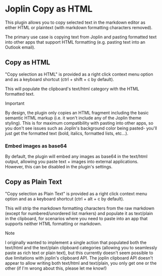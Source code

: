 # Joplin Copy as HTML

This plugin allows you to copy selected text in the markdown editor as either HTML or plaintext (with markdown formatting characters removed).

The primary use case is copying text from Joplin and pasting formatted text into other apps that support HTML formatting (e.g. pasting text into an Outlook email).

## Copy as HTML

"Copy selection as HTML" is provided as a right click context menu option and as a keyboard shortcut (ctrl + shift + c by default).

This will populate the clipboard's text/html category with the HTML formatted text.

> [!important]
> By design, the plugin only copies an HTML fragment including the basic semantic HTML markup (i.e. it won't include any of the Joplin theme styling). This is for maximum compatibility with pasting into other apps, so you don't see issues such as Joplin's background color being pasted- you'll just get the formatted text (bold, italics, formatted lists, etc...).

### Embed images as base64

By default, the plugin will embed any images as base64 in the text/html output, allowing you paste text + images into external applications. However, this can be disabled in the plugin's settings.

## Copy as Plain Text

"Copy selection as Plain Text" is provided as a right click context menu option and as a keyboard shortcut (ctrl + alt + c by default).

This will strip the markdown formatting characters from the raw markdown (except for numbered/unordered list markers) and populate it as text/plain in the clipboard, for scenarios where you need to paste into an app that supports neither HTML formatting or markdown.

> [!NOTE]
> I originally wanted to implement a single action that populated both the text/html and the text/plain clipboard categories (allowing you to seamlessly paste as rich text or plain text), but this currently doesn't seem possible to due limitations with joplin's clipboard API. The joplin clipboard API doesn't appear to allow writing both text/html and text/plain, you only get one or the other (if I'm wrong about this, please let me know!)
